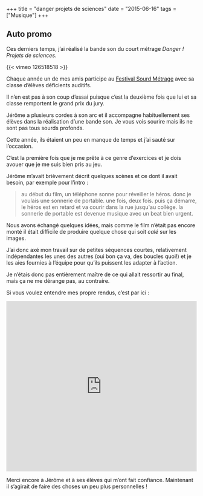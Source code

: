 +++
title = "danger projets de sciences"
date = "2015-06-16"
tags = ["Musique"]
+++

## Auto promo

Ces derniers temps, j’ai réalisé la bande son du court métrage _Danger ! Projets de sciences_.

{{< vimeo 126518518 >}}

Chaque année un de mes amis participe au [Festival Sourd Métrage](http://associationsourdmetrage.weebly.com/actualiteacutes.html) avec sa classe d’élèves déficients auditifs.

Il n’en est pas à son coup d’essai puisque c’est la deuxième fois que lui et sa classe remportent le grand prix du jury.

Jérôme a plusieurs cordes à son arc et il accompagne habituellement ses élèves dans la réalisation d’une bande son. Je vous vois sourire mais ils ne sont pas tous sourds profonds.

Cette année, ils étaient un peu en manque de temps et j’ai sauté sur l’occasion.

C’est la première fois que je me prête à ce genre d’exercices et je dois avouer que je me suis bien pris au jeu.

Jérôme m’avait brièvement décrit quelques scènes et ce dont il avait besoin, par exemple pour l’intro :

> au début du film, un téléphone sonne pour réveiller le héros. donc je voulais une sonnerie de portable. une fois, deux fois. puis ça démarre, le héros est en retard et va courir dans la rue jusqu'au collège. la sonnerie de portable est devenue musique avec un beat bien urgent.

Nous avons échangé quelques idées, mais comme le film n’était pas encore monté il était difficile de produire quelque chose qui soit _calé_ sur les images.

J’ai donc axé mon travail sur de petites séquences courtes, relativement indépendantes les unes des autres (oui bon ça va, des boucles quoi!) et je les aies fournies à l’équipe pour qu’ils puissent les adapter à l’action.

Je n’étais donc pas entièrement maître de ce qui allait ressortir au final, mais ça ne me dérange pas, au contraire.

Si vous voulez entendre mes propre rendus, c’est par ici :

<iframe width="100%" height="450" scrolling="no" frameborder="no" src="https://w.soundcloud.com/player/?url=https%3A//api.soundcloud.com/playlists/116977677&amp;auto_play=false&amp;hide_related=false&amp;show_comments=true&amp;show_user=true&amp;show_reposts=false&amp;visual=true"></iframe>


Merci encore à Jérôme et à ses élèves qui m’ont fait confiance. Maintenant il s’agirait de faire des choses un peu plus personnelles !
